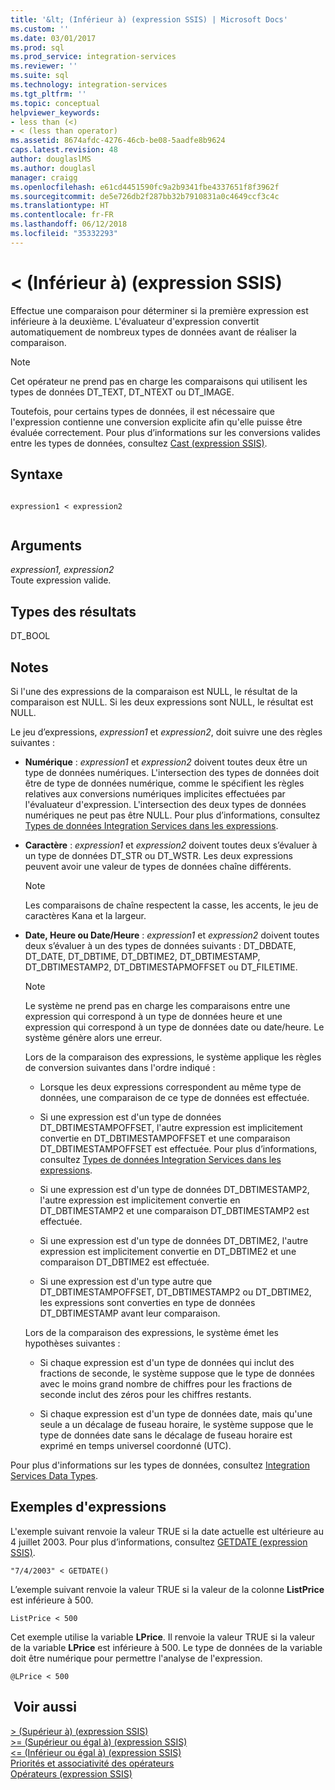 ```yaml
---
title: '&lt; (Inférieur à) (expression SSIS) | Microsoft Docs'
ms.custom: ''
ms.date: 03/01/2017
ms.prod: sql
ms.prod_service: integration-services
ms.reviewer: ''
ms.suite: sql
ms.technology: integration-services
ms.tgt_pltfrm: ''
ms.topic: conceptual
helpviewer_keywords:
- less than (<)
- < (less than operator)
ms.assetid: 8674afdc-4276-46cb-be08-5aadfe8b9624
caps.latest.revision: 48
author: douglaslMS
ms.author: douglasl
manager: craigg
ms.openlocfilehash: e61cd4451590fc9a2b9341fbe4337651f8f3962f
ms.sourcegitcommit: de5e726db2f287bb32b7910831a0c4649ccf3c4c
ms.translationtype: HT
ms.contentlocale: fr-FR
ms.lasthandoff: 06/12/2018
ms.locfileid: "35332293"
---
```

# <a name="lt-less-than-ssis-expression"></a>&lt; (Inférieur à) (expression SSIS)
  Effectue une comparaison pour déterminer si la première expression est inférieure à la deuxième. L'évaluateur d'expression convertit automatiquement de nombreux types de données avant de réaliser la comparaison.  
  
> [!NOTE]  
>  Cet opérateur ne prend pas en charge les comparaisons qui utilisent les types de données DT_TEXT, DT_NTEXT ou DT_IMAGE.  
  
 Toutefois, pour certains types de données, il est nécessaire que l'expression contienne une conversion explicite afin qu'elle puisse être évaluée correctement. Pour plus d’informations sur les conversions valides entre les types de données, consultez [Cast &#40;expression SSIS&#41;](../../integration-services/expressions/cast-ssis-expression.md).  
  
## <a name="syntax"></a>Syntaxe  
  
```  
  
expression1 < expression2  
  
```  
  
## <a name="arguments"></a>Arguments  
 *expression1, expression2*  
 Toute expression valide.  
  
## <a name="result-types"></a>Types des résultats  
 DT_BOOL  
  
## <a name="remarks"></a>Notes   
 Si l'une des expressions de la comparaison est NULL, le résultat de la comparaison est NULL. Si les deux expressions sont NULL, le résultat est NULL.  
  
 Le jeu d’expressions, *expression1* et *expression2*, doit suivre une des règles suivantes :  
  
-   **Numérique** : *expression1* et *expression2* doivent toutes deux être un type de données numériques. L'intersection des types de données doit être de type de données numérique, comme le spécifient les règles relatives aux conversions numériques implicites effectuées par l'évaluateur d'expression. L'intersection des deux types de données numériques ne peut pas être NULL. Pour plus d’informations, consultez [Types de données Integration Services dans les expressions](../../integration-services/expressions/integration-services-data-types-in-expressions.md).  
  
-   **Caractère** : *expression1* et *expression2* doivent toutes deux s’évaluer à un type de données DT_STR ou DT_WSTR. Les deux expressions peuvent avoir une valeur de types de données chaîne différents.  
  
    > [!NOTE]  
    >  Les comparaisons de chaîne respectent la casse, les accents, le jeu de caractères Kana et la largeur.  
  
-   **Date, Heure ou Date/Heure** : *expression1* et *expression2* doivent toutes deux s’évaluer à un des types de données suivants : DT_DBDATE, DT_DATE, DT_DBTIME, DT_DBTIME2, DT_DBTIMESTAMP, DT_DBTIMESTAMP2, DT_DBTIMESTAPMOFFSET ou DT_FILETIME.  
  
    > [!NOTE]  
    >  Le système ne prend pas en charge les comparaisons entre une expression qui correspond à un type de données heure et une expression qui correspond à un type de données date ou date/heure. Le système génère alors une erreur.  
  
     Lors de la comparaison des expressions, le système applique les règles de conversion suivantes dans l'ordre indiqué :  
  
    -   Lorsque les deux expressions correspondent au même type de données, une comparaison de ce type de données est effectuée.  
  
    -   Si une expression est d'un type de données DT_DBTIMESTAMPOFFSET, l'autre expression est implicitement convertie en DT_DBTIMESTAMPOFFSET et une comparaison DT_DBTIMESTAMPOFFSET est effectuée. Pour plus d’informations, consultez [Types de données Integration Services dans les expressions](../../integration-services/expressions/integration-services-data-types-in-expressions.md).  
  
    -   Si une expression est d'un type de données DT_DBTIMESTAMP2, l'autre expression est implicitement convertie en DT_DBTIMESTAMP2 et une comparaison DT_DBTIMESTAMP2 est effectuée.  
  
    -   Si une expression est d'un type de données DT_DBTIME2, l'autre expression est implicitement convertie en DT_DBTIME2 et une comparaison DT_DBTIME2 est effectuée.  
  
    -   Si une expression est d'un type autre que DT_DBTIMESTAMPOFFSET, DT_DBTIMESTAMP2 ou DT_DBTIME2, les expressions sont converties en type de données DT_DBTIMESTAMP avant leur comparaison.  
  
     Lors de la comparaison des expressions, le système émet les hypothèses suivantes :  
  
    -   Si chaque expression est d'un type de données qui inclut des fractions de seconde, le système suppose que le type de données avec le moins grand nombre de chiffres pour les fractions de seconde inclut des zéros pour les chiffres restants.  
  
    -   Si chaque expression est d'un type de données date, mais qu'une seule a un décalage de fuseau horaire, le système suppose que le type de données date sans le décalage de fuseau horaire est exprimé en temps universel coordonné (UTC).  
  
 Pour plus d'informations sur les types de données, consultez [Integration Services Data Types](../../integration-services/data-flow/integration-services-data-types.md).  
  
## <a name="expression-examples"></a>Exemples d'expressions  
 L'exemple suivant renvoie la valeur TRUE si la date actuelle est ultérieure au 4 juillet 2003. Pour plus d’informations, consultez [GETDATE &#40;expression SSIS&#41;](../../integration-services/expressions/getdate-ssis-expression.md).  
  
```  
"7/4/2003" < GETDATE()  
```  
  
 L’exemple suivant renvoie la valeur TRUE si la valeur de la colonne **ListPrice** est inférieure à 500.  
  
```  
ListPrice < 500  
```  
  
 Cet exemple utilise la variable **LPrice**. Il renvoie la valeur TRUE si la valeur de la variable **LPrice** est inférieure à 500. Le type de données de la variable doit être numérique pour permettre l'analyse de l'expression.  
  
```  
@LPrice < 500  
```  
  
## <a name="see-also"></a> Voir aussi  
 [&#62; &#40;Supérieur à&#41; &#40;expression SSIS&#41;](../../integration-services/expressions/greater-than-ssis-expression.md)   
 [&#62;= &#40;Supérieur ou égal à&#41; &#40;expression SSIS&#41;](../../integration-services/expressions/greater-than-or-equal-to-ssis-expression.md)   
 [&#60;= &#40;Inférieur ou égal à&#41; &#40;expression SSIS&#41;](../../integration-services/expressions/less-than-or-equal-to-ssis-expression.md)   
 [Priorités et associativité des opérateurs](../../integration-services/expressions/operator-precedence-and-associativity.md)   
 [Opérateurs &#40;expression SSIS&#41;](../../integration-services/expressions/operators-ssis-expression.md)  
  
  
